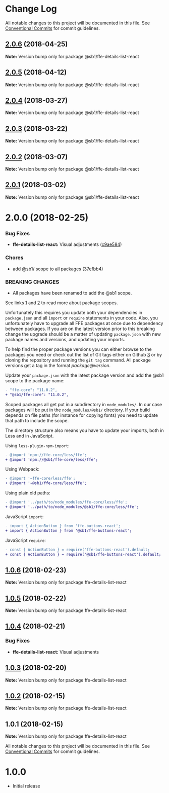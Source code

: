 # Change Log

All notable changes to this project will be documented in this file.
See [Conventional Commits](https://conventionalcommits.org) for commit guidelines.

<a name="2.0.6"></a>
## [2.0.6](https://github.com/SpareBank1/designsystem/compare/@sb1/ffe-details-list-react@2.0.5...@sb1/ffe-details-list-react@2.0.6) (2018-04-25)




**Note:** Version bump only for package @sb1/ffe-details-list-react

<a name="2.0.5"></a>
## [2.0.5](https://github.com/SpareBank1/designsystem/compare/@sb1/ffe-details-list-react@2.0.4...@sb1/ffe-details-list-react@2.0.5) (2018-04-12)




**Note:** Version bump only for package @sb1/ffe-details-list-react

<a name="2.0.4"></a>
## [2.0.4](https://github.com/SpareBank1/designsystem/compare/@sb1/ffe-details-list-react@2.0.3...@sb1/ffe-details-list-react@2.0.4) (2018-03-27)




**Note:** Version bump only for package @sb1/ffe-details-list-react

<a name="2.0.3"></a>
## [2.0.3](https://github.com/SpareBank1/designsystem/compare/@sb1/ffe-details-list-react@2.0.2...@sb1/ffe-details-list-react@2.0.3) (2018-03-22)




**Note:** Version bump only for package @sb1/ffe-details-list-react

<a name="2.0.2"></a>
## [2.0.2](https://github.com/SpareBank1/designsystem/compare/@sb1/ffe-details-list-react@2.0.0...@sb1/ffe-details-list-react@2.0.2) (2018-03-07)




**Note:** Version bump only for package @sb1/ffe-details-list-react

<a name="2.0.1"></a>
## [2.0.1](https://github.com/SpareBank1/designsystem/compare/@sb1/ffe-details-list-react@2.0.0...@sb1/ffe-details-list-react@2.0.1) (2018-03-02)




**Note:** Version bump only for package @sb1/ffe-details-list-react

<a name="2.0.0"></a>
# 2.0.0 (2018-02-25)


### Bug Fixes

* **ffe-details-list-react:** Visual adjustments ([c9ae584](https://github.com/SpareBank1/designsystem/commit/c9ae584))


### Chores

* add [@sb1](https://github.com/sb1)/ scope to all packages ([37efbb4](https://github.com/SpareBank1/designsystem/commit/37efbb4))


### BREAKING CHANGES

* All packages have been renamed to add the @sb1 scope.

See links [1] and [2] to read more about package scopes.

Unfortunately this requires you update both your dependencies in
`package.json` and all `import` or `require` statements in your code.
Also, you unfortunately have to upgrade all FFE packages at once due to
dependency between packages. If you are on the latest version prior to
this breaking change the upgrade should be a matter of updating
`package.json` with new package names and versions, and updating your
imports.

To help find the proper package versions you can either browse to the
packages you need or check out the list of Git tags either on
Github [3] or by cloning the repository and running the `git tag`
command. All package versions get a tag in the format
_package@version_.

Update your `package.json` with the latest package version and add the
@sb1 scope to the package name:

```diff
- "ffe-core": "11.0.2",
+ "@sb1/ffe-core": "11.0.2",
```

Scoped packages all get put in a subdirectory in `node_modules/`. In our
case packages will be put in the `node_modules/@sb1/` directory. If your
build depends on file paths (for instance for copying fonts) you need to
update that path to include the scope.

The directory structure also means you have to update your imports, both
in Less and in JavaScript.

Using `less-plugin-npm-import`:

```diff
- @import 'npm://ffe-core/less/ffe';
+ @import 'npm://@sb1/ffe-core/less/ffe';
```

Using Webpack:

```diff
- @import '~ffe-core/less/ffe';
+ @import '~@sb1/ffe-core/less/ffe';
```

Using plain old paths:

```diff
- @import '../path/to/node_modules/ffe-core/less/ffe';
+ @import '../path/to/node_modules/@sb1/ffe-core/less/ffe';
```

JavaScript `import`:

```diff
- import { ActionButton } from 'ffe-buttons-react';
+ import { ActionButton } from '@sb1/ffe-buttons-react';
```

JavaScript `require`:

```diff
- const { ActionButton } = require('ffe-buttons-react').default;
+ const { ActionButton } = require('@sb1/ffe-buttons-react').default;
```

[1]: https://docs.npmjs.com/misc/scope
[2]: https://docs.npmjs.com/getting-started/scoped-packages
[3]: https://github.com/sparebank1/designsystem/tags




<a name="1.0.6"></a>
## [1.0.6](https://github.com/SpareBank1/designsystem/compare/ffe-details-list-react@1.0.5...ffe-details-list-react@1.0.6) (2018-02-23)




**Note:** Version bump only for package ffe-details-list-react

<a name="1.0.5"></a>
## [1.0.5](https://github.com/SpareBank1/designsystem/compare/ffe-details-list-react@1.0.4...ffe-details-list-react@1.0.5) (2018-02-22)




**Note:** Version bump only for package ffe-details-list-react

<a name="1.0.4"></a>
## [1.0.4](https://github.com/SpareBank1/designsystem/compare/ffe-details-list-react@1.0.3...ffe-details-list-react@1.0.4) (2018-02-21)


### Bug Fixes

* **ffe-details-list-react:** Visual adjustments




<a name="1.0.3"></a>
## [1.0.3](https://github.com/SpareBank1/designsystem/compare/ffe-details-list-react@1.0.2...ffe-details-list-react@1.0.3) (2018-02-20)




**Note:** Version bump only for package ffe-details-list-react

<a name="1.0.2"></a>
## [1.0.2](https://github.com/SpareBank1/designsystem/compare/ffe-details-list-react@1.0.1...ffe-details-list-react@1.0.2) (2018-02-15)




**Note:** Version bump only for package ffe-details-list-react

<a name="1.0.1"></a>
## 1.0.1 (2018-02-15)




**Note:** Version bump only for package ffe-details-list-react

All notable changes to this project will be documented in this file.
See [Conventional Commits](https://conventionalcommits.org) for commit guidelines.

# 1.0.0

* Initial release

